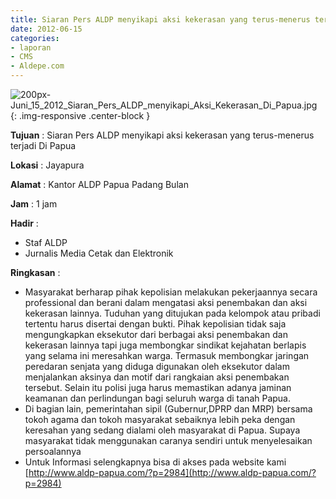 ```yaml
---
title: Siaran Pers ALDP menyikapi aksi kekerasan yang terus-menerus terjadi Di Papua
date: 2012-06-15
categories:
- laporan
- CMS
- Aldepe.com
---
```


![200px-Juni_15_2012_Siaran_Pers_ALDP_menyikapi_Aksi_Kekerasan_Di_Papua.jpg](/uploads/200px-Juni_15_2012_Siaran_Pers_ALDP_menyikapi_Aksi_Kekerasan_Di_Papua.jpg){: .img-responsive .center-block }

**Tujuan** : Siaran Pers ALDP menyikapi aksi kekerasan yang terus-menerus terjadi Di Papua

**Lokasi** : Jayapura

**Alamat** : Kantor ALDP Papua Padang Bulan

**Jam** : 1 jam

**Hadir** : 
* Staf ALDP
* Jurnalis Media Cetak dan Elektronik

**Ringkasan** : 
* Masyarakat berharap pihak kepolisian melakukan pekerjaannya secara professional dan berani dalam mengatasi aksi penembakan dan aksi kekerasan lainnya. Tuduhan yang ditujukan pada kelompok atau pribadi tertentu harus disertai dengan bukti. Pihak kepolisian tidak saja mengungkapkan eksekutor dari berbagai aksi penembakan dan kekerasan lainnya tapi juga membongkar sindikat kejahatan berlapis yang selama ini meresahkan warga. Termasuk membongkar jaringan peredaran senjata yang diduga digunakan oleh eksekutor dalam menjalankan aksinya dan motif dari rangkaian aksi penembakan tersebut. Selain itu polisi juga harus memastikan adanya jaminan keamanan dan perlindungan bagi seluruh warga di tanah Papua.
* Di bagian lain, pemerintahan sipil (Gubernur,DPRP dan MRP) bersama tokoh agama dan tokoh masyarakat sebaiknya lebih peka dengan keresahan yang sedang dialami oleh masyarakat di Papua. Supaya masyarakat tidak menggunakan caranya sendiri untuk menyelesaikan persoalannya
* Untuk Informasi selengkapnya bisa di akses pada website kami [http://www.aldp-papua.com/?p=2984](http://www.aldp-papua.com/?p=2984)
